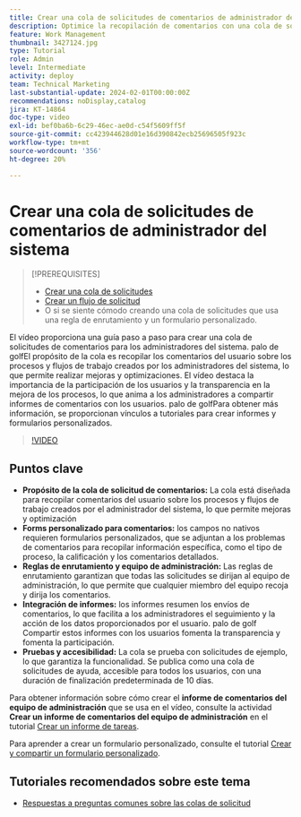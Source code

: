 ```yaml
---
title: Crear una cola de solicitudes de comentarios de administrador del sistema
description: Optimice la recopilación de comentarios con una cola de solicitudes dedicada, utilizando formularios personalizados para entradas detalladas, reglas de enrutamiento para dirigir los envíos al equipo de administración, integración de informes para perspectivas procesables y publicación de colas de solicitudes de ayuda accesibles con una duración predeterminada de finalización de 10 días.
feature: Work Management
thumbnail: 3427124.jpg
type: Tutorial
role: Admin
level: Intermediate
activity: deploy
team: Technical Marketing
last-substantial-update: 2024-02-01T00:00:00Z
recommendations: noDisplay,catalog
jira: KT-14864
doc-type: video
exl-id: bef0ba6b-6c29-46ec-ae0d-c54f5609ff5f
source-git-commit: cc423944628d01e16d390842ecb25696505f923c
workflow-type: tm+mt
source-wordcount: '356'
ht-degree: 20%

---
```


# Crear una cola de solicitudes de comentarios de administrador del sistema

>[!PREREQUISITES]
>
>* [Crear una cola de solicitudes](https://experienceleague.adobe.com/docs/workfront-learn/tutorials-workfront/manage-work/request-queues/create-a-request-queue.html?lang=es)
>* [Crear un flujo de solicitud](https://experienceleague.adobe.com/docs/workfront-learn/tutorials-workfront/manage-work/request-queues/create-a-request-flow.html?lang=es)
>* O si se siente cómodo creando una cola de solicitudes que usa una regla de enrutamiento y un formulario personalizado.

El vídeo proporciona una guía paso a paso para crear una cola de solicitudes de comentarios para los administradores del sistema.
palo de golfEl propósito de la cola es recopilar los comentarios del usuario sobre los procesos y flujos de trabajo creados por los administradores del sistema, lo que permite realizar mejoras y optimizaciones.
El vídeo destaca la importancia de la participación de los usuarios y la transparencia en la mejora de los procesos, lo que anima a los administradores a compartir informes de comentarios con los usuarios.
palo de golfPara obtener más información, se proporcionan vínculos a tutoriales para crear informes y formularios personalizados.


>[!VIDEO](https://video.tv.adobe.com/v/3427124/?quality=12&learn=on&enablevpops=0)

## Puntos clave

* **Propósito de la cola de solicitud de comentarios:** La cola está diseñada para recopilar comentarios del usuario sobre los procesos y flujos de trabajo creados por el administrador del sistema, lo que permite mejoras y optimización&#x200B;
* **Forms personalizado para comentarios:** los campos no nativos requieren formularios personalizados, que se adjuntan a los problemas de comentarios para recopilar información específica, como el tipo de proceso, la calificación y los comentarios detallados.
* **Reglas de enrutamiento y equipo de administración:** Las reglas de enrutamiento garantizan que todas las solicitudes se dirijan al equipo de administración, lo que permite que cualquier miembro del equipo recoja y dirija los comentarios.
* **Integración de informes:** los informes resumen los envíos de comentarios, lo que facilita a los administradores el seguimiento y la acción de los datos proporcionados por el usuario. palo de golf Compartir estos informes con los usuarios fomenta la transparencia y fomenta la participación.
* **Pruebas y accesibilidad:** La cola se prueba con solicitudes de ejemplo, lo que garantiza la funcionalidad. Se publica como una cola de solicitudes de ayuda, accesible para todos los usuarios, con una duración de finalización predeterminada de 10 días.


Para obtener información sobre cómo crear el **informe de comentarios del equipo de administración** que se usa en el vídeo, consulte la actividad **Crear un informe de comentarios del equipo de administración** en el tutorial [Crear un informe de tareas](https://experienceleague.adobe.com/es/docs/workfront-learn/tutorials-workfront/reporting/basic-reporting/create-a-task-report#activity-2-create-an-admin-team-feedback-report).

Para aprender a crear un formulario personalizado, consulte el tutorial [Crear y compartir un formulario personalizado](https://experienceleague.adobe.com/docs/workfront-learn/tutorials-workfront/custom-data/custom-forms/custom-forms-creating-and-sharing-a-custom-form.html?lang=es).

## Tutoriales recomendados sobre este tema

* [Respuestas a preguntas comunes sobre las colas de solicitud](/help/manage-work/request-queues/request-queue-faq.md)
